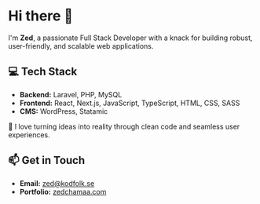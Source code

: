 # Hi there 👋  

I'm **Zed**, a passionate Full Stack Developer with a knack for building robust, user-friendly, and scalable web applications.  

## 💻 Tech Stack  
- **Backend:** Laravel, PHP, MySQL  
- **Frontend:** React, Next.js, JavaScript, TypeScript, HTML, CSS, SASS  
- **CMS:** WordPress, Statamic  

🌟 I love turning ideas into reality through clean code and seamless user experiences.  

## 📫 Get in Touch  
- **Email:** zed@kodfolk.se  
- **Portfolio:** [zedchamaa.com](https://zedchamaa.com) 
